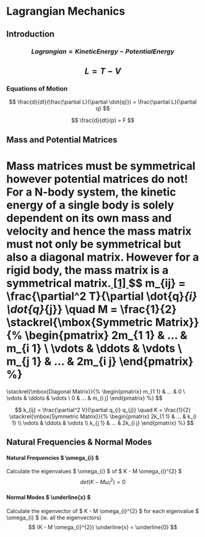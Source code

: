 # Lagrangian Mechanics
## Introduction
### $$ Lagrangian = Kinetic Energy - Potential Energy $$
## $$ L = T - V $$

### Equations of Motion
$$ \frac{d}{dt}(\frac{\partial L}{\partial \dot{q}}) = \frac{\partial L}{\partial q} $$

$$ \frac{d}{dt}(p) = F $$

## Mass and Potential Matrices
Mass matrices must be symmetrical however potential matrices do not! For a N-body system, the kinetic energy of a single body is solely dependent on its own mass and velocity and hence the mass matrix must not only be symmetrical but also a diagonal matrix. However for a rigid body, the mass matrix is a symmetrical matrix.[ [1] ](https://physics.stackexchange.com/questions/95627/can-a-mass-matrix-be-asymmetric)
$$
m_{ij} = \frac{\partial^2 T}{\partial \dot{q}_{i} \dot{q}_{j}}
\quad
M = \frac{1}{2}
\stackrel{\mbox{Symmetric Matrix}}{%
\begin{pmatrix}
2m_{1 1} & ... & m_{i 1} \\
\vdots & \ddots & \vdots \\ 
m_{j 1} & ... & 2m_{i j}
\end{pmatrix}
%}
= 
\stackrel{\mbox{Diagonal Matrix}}{%
\begin{pmatrix}
m_{1 1} & ... & 0 \\
\vdots & \ddots & \vdots \\ 
0 & ... & m_{i j}
\end{pmatrix}
%}
$$

$$ 
k_{ij} = \frac{\partial^2 V}{\partial q_{i} q_{j}}
\quad
K = \frac{1}{2}
\stackrel{\mbox{Symmetric Matrix}}{%
\begin{pmatrix}
2k_{1 1} & ... & k_{i 1} \\
\vdots & \ddots & \vdots \\ 
k_{j 1} & ... & 2k_{i j}
\end{pmatrix}
%}
$$

## Natural Frequencies & Normal Modes
#### Natural Frequencies $ \omega_{i} $ 
Calculate the eigenvalues $ \omega_{i} $ of $ K - M \omega_{i}^{2} $
$$ det(K - M \omega_{i}^{2}) = 0 $$
#### Normal Modes $ \underline{x} $
Calculate the eigenvector of $ K - M \omega_{i}^{2} $ for each eigenvalue $ \omega_{i} $ (ie. all the eigenvectors)
$$ (K - M \omega_{i}^{2}) \underline{x} = \underline{0} $$




